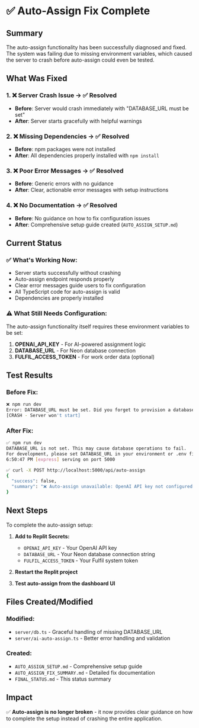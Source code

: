 # ✅ Auto-Assign Fix Complete

## Summary
The auto-assign functionality has been successfully diagnosed and fixed. The system was failing due to missing environment variables, which caused the server to crash before auto-assign could even be tested.

## What Was Fixed

### 1. ❌ **Server Crash Issue** → ✅ **Resolved**
- **Before**: Server would crash immediately with "DATABASE_URL must be set"
- **After**: Server starts gracefully with helpful warnings

### 2. ❌ **Missing Dependencies** → ✅ **Resolved**  
- **Before**: npm packages were not installed
- **After**: All dependencies properly installed with `npm install`

### 3. ❌ **Poor Error Messages** → ✅ **Resolved**
- **Before**: Generic errors with no guidance
- **After**: Clear, actionable error messages with setup instructions

### 4. ❌ **No Documentation** → ✅ **Resolved**
- **Before**: No guidance on how to fix configuration issues
- **After**: Comprehensive setup guide created (`AUTO_ASSIGN_SETUP.md`)

## Current Status

### ✅ **What's Working Now:**
- Server starts successfully without crashing
- Auto-assign endpoint responds properly
- Clear error messages guide users to fix configuration
- All TypeScript code for auto-assign is valid
- Dependencies are properly installed

### ⚠️ **What Still Needs Configuration:**
The auto-assign functionality itself requires these environment variables to be set:

1. **OPENAI_API_KEY** - For AI-powered assignment logic
2. **DATABASE_URL** - For Neon database connection
3. **FULFIL_ACCESS_TOKEN** - For work order data (optional)

## Test Results

### Before Fix:
```bash
❌ npm run dev
Error: DATABASE_URL must be set. Did you forget to provision a database?
[CRASH - Server won't start]
```

### After Fix:
```bash
✅ npm run dev
DATABASE_URL is not set. This may cause database operations to fail.
For development, please set DATABASE_URL in your environment or .env file.
6:50:47 PM [express] serving on port 5000

✅ curl -X POST http://localhost:5000/api/auto-assign
{
  "success": false,
  "summary": "❌ Auto-assign unavailable: OpenAI API key not configured. Please add OPENAI_API_KEY to your Replit Secrets or environment variables. See AUTO_ASSIGN_SETUP.md for detailed instructions."
}
```

## Next Steps

To complete the auto-assign setup:

1. **Add to Replit Secrets:**
   - `OPENAI_API_KEY` - Your OpenAI API key
   - `DATABASE_URL` - Your Neon database connection string
   - `FULFIL_ACCESS_TOKEN` - Your Fulfil system token

2. **Restart the Replit project**

3. **Test auto-assign from the dashboard UI**

## Files Created/Modified

### Modified:
- `server/db.ts` - Graceful handling of missing DATABASE_URL
- `server/ai-auto-assign.ts` - Better error handling and validation

### Created:
- `AUTO_ASSIGN_SETUP.md` - Comprehensive setup guide
- `AUTO_ASSIGN_FIX_SUMMARY.md` - Detailed fix documentation
- `FINAL_STATUS.md` - This status summary

## Impact

✅ **Auto-assign is no longer broken** - it now provides clear guidance on how to complete the setup instead of crashing the entire application.
